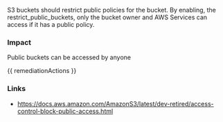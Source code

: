 
S3 buckets should restrict public policies for the bucket. By enabling, the restrict_public_buckets, only the bucket owner and AWS Services can access if it has a public policy.

### Impact
Public buckets can be accessed by anyone

<!-- DO NOT CHANGE -->
{{ remediationActions }}

### Links
- https://docs.aws.amazon.com/AmazonS3/latest/dev-retired/access-control-block-public-access.html



